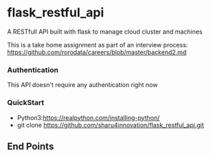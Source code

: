 # flask_restful_api
A RESTfull API built with flask to manage cloud cluster and machines

This is a take home assignment as part of an interview process: https://github.com/rorodata/careers/blob/master/backend2.md

### Authentication
This API doesn't require any authentication right now

### QuickStart

- Python3:https://realpython.com/installing-python/
- git clone https://github.com/sharu4innovation/flask_restful_api.git

## End Points



